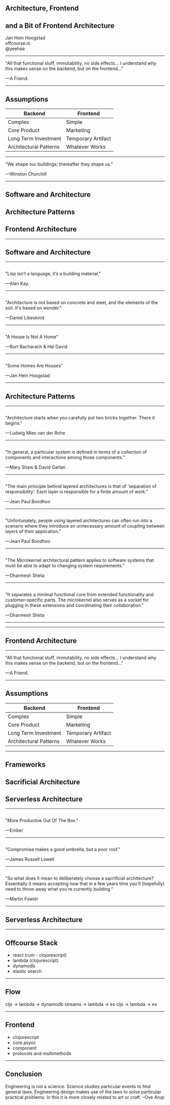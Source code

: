 ## Architecture, Frontend 
## and a Bit of Frontend Architecture
Jan Hein Hoogstad   
offcourse.io   
@yeehaa

---
"All that functional stuff, immutability, no side effects... I understand why this makes sense on the backend, but on the frontend..." 

—A Friend.

---
## Assumptions

|Backend                |Frontend                     |
|---------------------  |-----------------------------|
|Complex                |Simple                       |
|Core Product           |Marketing                    |
|Long Term Investment   |Temporary Artifact           |
|Architectural Patterns |Whatever Works               |

<!---

I'm going to debunk all of these assumptions about frontend architecture

-->
---

"We shape our buildings; thereafter they shape us." 

—Winston Churchill

---
## Software and Architecture
## Architecture Patterns
## Frontend Architecture

---
## Software and Architecture

---
<img class="stretch" data-src="assets/brick-generic.jpg">

"Lisp isn’t a language, it’s a building material." 

—Alan Kay.

<!--- 

+ We programmers mostly talk about architecture in terms of the building blocks that we use, but rarely about the actual artifacts that we produce. 

These building blocks can be:
+ Languages
+ Abstractions
+ Libraries and Frameworks
+ Patterns

-->

---
<img class="stretch" data-src="assets/libeskind.jpg">

"Architecture is not based on concrete and steel, and the elements of the soil. It's based on wonder." 

—Daniel Libeskind

<!---

+ Actual Architects tend to do the exact opposite.
+ To them, architecture more about the lived spaces rather than the construction. 
+ In the case of software development, the lived space would be the actual program

-->

---
<img class="stretch" data-src="assets/unlivable-house.jpg">

"A House Is Not A Home" 

—Burt Bacharach & Hal David

---
<img class="stretch" data-src="assets/cozy-house.jpg">

"Some Homes Are Houses" 

—Jan Hein Hoogstad

<!---

+ There is a relation between the building blocks and their use
+ In this presentation, I will look at different frontend architectures and the actual buildings that they would correspond to.

-->

---
## Architecture Patterns

---
<img class="stretch" data-src="assets/mies-van-der-rohe.jpg">

"Architecture starts when you carefully put two bricks together. There it begins." 

—Ludwig Mies van der Rohe

---
<img class="stretch" data-src="assets/blueprint.jpg">

"In general, a particular system is defined in terms of a collection of components and interactions among those components." 

—Mary Shaw & David Garlan

<!---

When we talk about sofware architecture, we mostly talk about patterns i.e. how do the different components relate to eachother

-->

---
<img class="stretch" data-src="assets/three-stories.jpg">

"The main principle behind layered architectures is that of 'separation of responsibility'. Each layer is responsible for a finite amount of work."

—Jean Paul Boodhoo

<!---
Layered Architecture 2
-->

---
<img class="stretch" data-src="assets/escher.jpg">

"Unfortunately, people using layered architectures can often run into a scenario where they introduce an unnecessary amount of coupling between layers of their application."

—Jean Paul Boodhoo

<!--
Layered Architecture 2

"A high degree of coupling is one factor that can lead to fragile application architectures that are difficult to change or extend."
-->

---
<img class="stretch" data-src="assets/oude-kerk-before.jpg">

"The Microkernel architectural pattern applies to software systems that must be able to adapt to changing system requirements."

—Dharmesh Sheta

<!--
Microkernel Architecture 1
-->

---
<img class="stretch" data-src="assets/oude-kerk.jpg">

"It separates a minimal functional core from extended functionality and customer-specific parts. The microkernel also serves as a socket for plugging in these extensions and coordinating their collaboration."

—Dharmesh Sheta

<!--
Microkernel Architecture 2
-->

---
<!---
microservices architecture
-->

---
## Frontend Architecture

---
"All that functional stuff, immutability, no side effects... I understand why this makes sense on the backend, but on the frontend..." 

—A Friend.

---
## Assumptions

|Backend                |Frontend                     |
|---------------------  |-----------------------------|
|Complex                |Simple                       |
|Core Product           |Marketing                    |
|Long Term Investment   |Temporary Artifact           |
|Architectural Patterns |Whatever Works               |

---
## Frameworks
## Sacrificial Architecture
## Serverless Architecture

---
<img class="stretch" data-src="assets/prefab.gif">

"More Productive Out Of The Box." 

—Ember
    
<!---
## Advantages
+ Quick To Get Started 
+ One Model Fits All
-->

---
<img class="stretch" data-src="assets/belgian-house2.jpg">

"Compromise makes a good umbrella, but a poor roof." 

—James Russell Lowell

<!---
## Disadvantages
+ Limited Options to Customize
-->

---
<img class="stretch" data-src="assets/tiny-house.jpg">

"So what does it mean to deliberately choose a sacrificial architecture? Essentially it means accepting now that in a few years time you'll (hopefully) need to throw away what you're currently building."

—Martin Fowler

---
## Serverless Architecture

<!---
misnomer
-->

---
## Offcourse Stack

+ react (rum - clojurescript)
+ lambda (clojurescript)
+ dynamodb
+ elastic search

<!---
merely bricks not that interesting. Architecture starts when you put these things together
-->

---
## Flow

cljs -> lambda -> dynamodb streams -> lambda -> es
cljs -> lambda -> es

<!--
+ high-level does not look that much different from a  traditional client-server stack, but this is misleading. 
+ Interesting part is that all elements are completely decoupled. 
+ In other words, a serverless architecture forces you to avoid unnecessary dependencies
-->

---
## Frontend

+ clojurescript
+ core.async
+ component
+ protocols and multimethods

<!--
With Offcourse we tried to bring a similar approach to the frontend.
-->

---
## Conclusion

Engineering is not a science. Science studies particular events to find general laws. Engineering design makes use of the laws to solve particular practical problems. In this it is more closely related to art or craft. –Ove Arup

